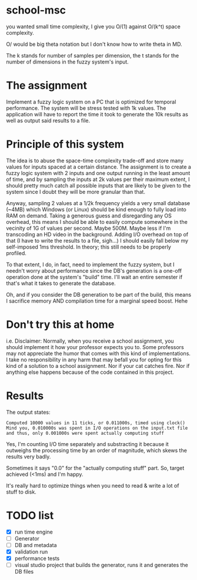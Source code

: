 school-msc
==========

you wanted small time complexity, I give you O/(1) against O/(k^t) space complexity.

O/ would be big theta notation but I don't know how to write theta in MD.

The k stands for number of samples per dimension, the t stands for the number of dimensions in the fuzzy system's input.

The assignment
==============

Implement a fuzzy logic system on a PC that is optimized for temporal performance. The system will be stress tested with 1k values. The application will have to report the time it took to generate the 10k results as well as output said results to a file.

Principle of this system
========================

The idea is to abuse the space-time complexity trade-off and store many values for inputs spaced at a certain distance. The assignment is to create a fuzzy logic system with 2 inputs and one output running in the least amount of time, and by sampling the inputs at 2k values per their maximum extent, I should pretty much catch all possible inputs that are likely to be given to the system since I doubt they will be more granular than that.

Anyway, sampling 2 values at a 1/2k frequency yields a very small database (~4MB) which Windows (or Linux) should be kind enough to fully load into RAM on demand. Taking a generous guess and disregarding any OS overhead, this means I should be able to easily compute somewhere in the vecinity of 1G of values per second. Maybe 500M. Maybe less if I'm transcoding an HD video in the background. Adding I/O overhead on top of that (I have to write the results to a file, sigh...) I should easily fall below my self-imposed 1ms threshold. In theory; this still needs to be properly profiled.

To that extent, I do, in fact, need to implement the fuzzy system, but I needn't worry about performance since the DB's generation is a one-off operation done at the system's "build" time. I'll wait an entire semester if that's what it takes to generate the database.

Oh, and if you consider the DB generation to be part of the build, this means I sacrifice memory AND compilation time for a marginal speed boost. Hehe

Don't try this at home
======================

i.e. Disclaimer: Normally, when you receive a school assignment, you should implement it how your professor expects you to. Some professors may not appreciate the humor that comes with this kind of implementations. I take no responsibility in any harm that may befall you for opting for this kind of a solution to a school assignment. Nor if your cat catches fire. Nor if anything else happens because of the code contained in this project.

Results
=======

The output states:
```
Computed 10000 values in 11 ticks, or 0.011000s, timed using clock()
Mind you, 0.010000s was spent in I/O operations on the input.txt file
and thus, only 0.001000s were spent actually computing stuff
```

Yes, I'm counting I/O time separately and substracting it because it outweighs the processing time by an order of magnitude, which skews the results very badly.

Sometimes it says "0.0" for the "actually computing stuff" part. So, target achieved (<1ms) and I'm happy.

It's really hard to optimize things when you need to read & write a lot of stuff to disk.

TODO list
=========

* [x] run time engine
* [ ] Generator
* [ ] DB and metadata
* [x] validation run
* [x] performance tests
* [ ] visual studio project that builds the generator, runs it and generates the DB files
